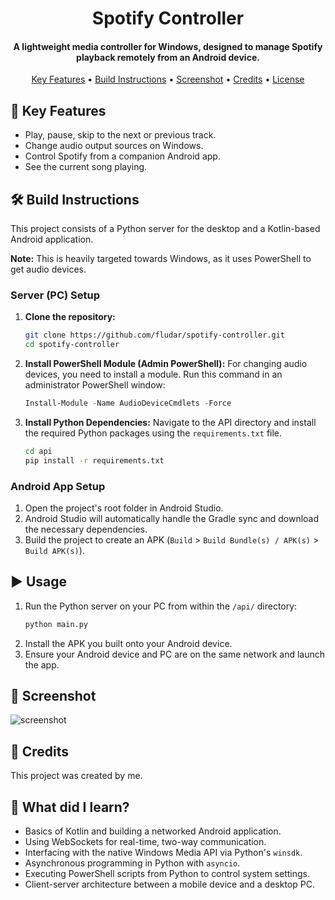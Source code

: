 <h1 align="center">
  Spotify Controller
  <br>
</h1>

<h4 align="center">A lightweight media controller for Windows, designed to manage Spotify playback remotely from an Android device.</h4>

<p align="center">
  <a href="#key-features">Key Features</a> •
  <a href="#build-instructions">Build Instructions</a> •
  <a href="#screenshot">Screenshot</a> •
  <a href="#credits">Credits</a> •
  <a href="#license">License</a>
</p>



## 🧮 Key Features
- Play, pause, skip to the next or previous track.
- Change audio output sources on Windows.
- Control Spotify from a companion Android app.
- See the current song playing.


## 🛠 Build Instructions

This project consists of a Python server for the desktop and a Kotlin-based Android application.

**Note:** This is heavily targeted towards Windows, as it uses PowerShell to get audio devices.

### Server (PC) Setup

1.  **Clone the repository:**
    ```bash
    git clone https://github.com/fludar/spotify-controller.git
    cd spotify-controller
    ```
2.  **Install PowerShell Module (Admin PowerShell):**
    For changing audio devices, you need to install a module. Run this command in an administrator PowerShell window:
    ```powershell
    Install-Module -Name AudioDeviceCmdlets -Force
    ```
3.  **Install Python Dependencies:**
    Navigate to the API directory and install the required Python packages using the `requirements.txt` file.
    ```bash
    cd api
    pip install -r requirements.txt
    ```

### Android App Setup

1.  Open the project's root folder in Android Studio.
2.  Android Studio will automatically handle the Gradle sync and download the necessary dependencies.
3.  Build the project to create an APK (`Build` > `Build Bundle(s) / APK(s)` > `Build APK(s)`).


## ▶️ Usage

1.  Run the Python server on your PC from within the `/api/` directory:
    ```bash
    python main.py
    ```
2.  Install the APK you built onto your Android device.
3.  Ensure your Android device and PC are on the same network and launch the app.

## 📸 Screenshot

![screenshot](https://raw.githubusercontent.com/fludar/spotify-controller/main/demo.gif)


## 🙏 Credits

This project was created by me.

## 📖 What did I learn?

-   Basics of Kotlin and building a networked Android application.
-   Using WebSockets for real-time, two-way communication.
-   Interfacing with the native Windows Media API via Python's `winsdk`.
-   Asynchronous programming in Python with `asyncio`.
-   Executing PowerShell scripts from Python to control system settings.
-   Client-server architecture between a mobile device and a desktop PC.
